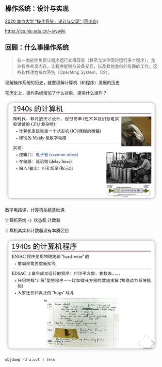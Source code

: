 操作系统：设计与实现
----------

[2020 南京大学 “操作系统：设计与实现” (蒋炎岩)](https://www.bilibili.com/video/BV1N741177F5?p=2）)

https://ics.nju.edu.cn/~jyywiki

## 回顾：什么事操作系统

>  有一类软件负责让程序运行变得容易（甚至允许你同时运行多个程序），允许程序共享内存，让程序能够与设备交互，以及其他类似的有趣的工作。这些软件称为操作系统（Operating System，OS）。

理解操作系统的历史，就要理解计算机（和程序）发展的历史

在历史上，操作系统增加了什么对象、提供什么操作？

![](images/image-20220410175737726.png)

数字电路课，计算机系统基础课

计算机系统 -》状态机   计数器

计算机其实和计数器没有本质区别

![](images/image-20220410180159551.png)



```shell
objdump -d a.out | less
```

